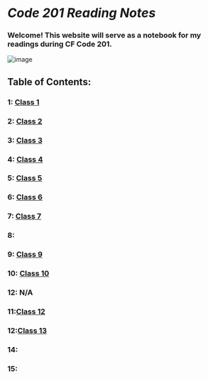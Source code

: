 # ***Code 201 Reading Notes***
### Welcome! This website will serve as a notebook for my readings during CF Code 201.
![image](https://inteng-storage.s3.amazonaws.com/img/iea/9lwjAVnM6E/sizes/ocde_resize_md.jpg)
## Table of Contents:
### 1: [Class 1](201/class-01.md)
### 2: [Class 2](201/class-02.md)
### 3: [Class 3](201/class-03.md)
### 4: [Class 4](201/class-04.md)
### 5: [Class 5](201/class-05.md)
### 6: [Class 6](201/class-06.md)
### 7: [Class 7](201/class-07.md)
### 8: 
### 9: [Class 9](201/class-09.md)
### 10: [Class 10](201/class-10.md)
### 12: N/A
### 11:[Class 12](201/class-12.md)
### 12:[Class 13](201/class-13.md)
### 14:
### 15:
